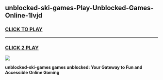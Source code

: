 
## unblocked-ski-games-Play-Unblocked-Games-Online-1lvjd
<h3>
<a href="https://premium76.site?title=unblocked-ski-games&ref=25A">CLICK TO PLAY</a></h3>
<hr>

<h3>
<a href="https://premium76.site?title=unblocked-ski-games&ref=25A">CLICK 2 PLAY</a>
  
</h3>

<a href="https://premium76.site?title=unblocked-ski-games&ref=25A"><img src="https://clearcache.store/games.png"></a>


**unblocked-ski-games games unblocked: Your Gateway to Fun and Accessible Online Gaming**
